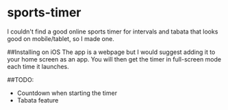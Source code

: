 # sports-timer
I couldn't find a good online sports timer for intervals and tabata that looks good on mobile/tablet, so I made one.

##Installing on iOS
The app is a webpage but I would suggest adding it to your home screen as an app.  You will then get the timer in full-screen mode each time it launches.

##TODO:
 - Countdown when starting the timer
 - Tabata feature
